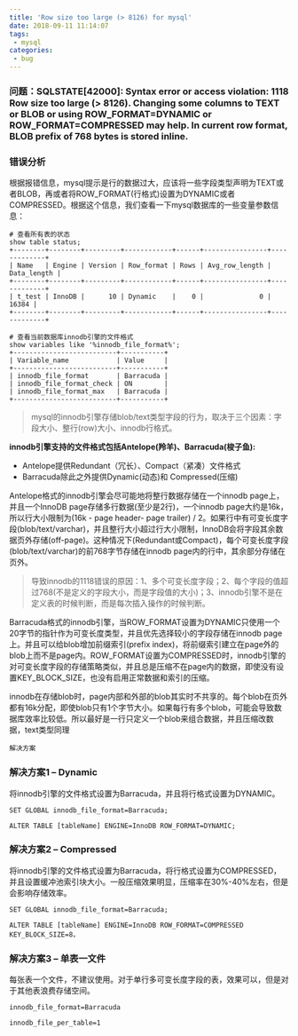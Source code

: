 ```yaml
---
title: 'Row size too large (> 8126) for mysql'
date: 2018-09-11 11:14:07
tags:
 - mysql
categories:
 - bug
---
```


### 问题：SQLSTATE[42000]: Syntax error or access violation: 1118 Row size too large (> 8126). Changing some columns to TEXT or BLOB or using ROW_FORMAT=DYNAMIC or ROW_FORMAT=COMPRESSED may help. In current row format, BLOB prefix of 768 bytes is stored inline.

### 错误分析
根据报错信息，mysql提示是行的数据过大，应该将一些字段类型声明为TEXT或者BLOB，再或者将ROW_FORMAT(行格式)设置为DYNAMIC或者COMPRESSED。根据这个信息，我们查看一下mysql数据库的一些变量参数信息：
```
# 查看所有表的状态
show table status;
+--------+--------+---------+------------+------+----------------+-------------+
| Name   | Engine | Version | Row_format | Rows | Avg_row_length | Data_length |
+--------+--------+---------+------------+------+----------------+-------------+
| t_test | InnoDB |      10 | Dynamic    |    0 |              0 |       16384 |
+--------+--------+---------+------------+------+----------------+-------------+

# 查看当前数据库innodb引擎的文件格式
show variables like '%innodb_file_format%';
+--------------------------+-----------+
| Variable_name            | Value     |
+--------------------------+-----------+
| innodb_file_format       | Barracuda |
| innodb_file_format_check | ON        |
| innodb_file_format_max   | Barracuda |
+--------------------------+-----------+
```
<!--more-->
> mysql的innodb引擎存储blob/text类型字段的行为，取决于三个因素：字段大小、整行(row)大小、innodb行格式。


**innodb引擎支持的文件格式包括Antelope(羚羊)、Barracuda(梭子鱼):**
  - Antelope提供Redundant（冗长）、Compact（紧凑）文件格式
  - Barracuda除此之外提供Dynamic(动态)和 Compressed(压缩)
  
Antelope格式的innodb引擎会尽可能地将整行数据存储在一个innodb page上，并且一个InnoDB page存储多行数据(至少是2行)，一个innodb page大约是16k，所以行大小限制为(16k - page header- page trailer) / 2。如果行中有可变长度字段(blob/text/varchar)，并且整行大小超过行大小限制，InnoDB会将字段其余数据页外存储(off-page)。这种情况下(Redundant或Compact)，每个可变长度字段(blob/text/varchar)的前768字节存储在innodb page内的行中，其余部分存储在页外。

> 导致innodb的1118错误的原因：1、多个可变长度字段；2、每个字段的值超过768(不是定义的字段大小，而是字段值的大小)；3、innodb引擎不是在定义表的时候判断，而是每次插入操作的时候判断。

Barracuda格式的innodb引擎，当ROW_FORMAT设置为DYNAMIC只使用一个20字节的指针作为可变长度类型，并且优先选择较小的字段存储在innodb page上。并且可以给blob增加前缀索引(prefix index)，将前缀索引建立在page外的blob上而不是page内。ROW_FORMAT设置为COMPRESSED时，innodb引擎的对可变长度字段的存储策略类似，并且总是压缩不在page内的数据，即使没有设置KEY_BLOCK_SIZE，也没有启用正常数据和索引的压缩。

innodb在存储blob时，page内部和外部的blob其实时不共享的。每个blob在页外都有16k分配，即使blob只有1个字节大小。如果每行有多个blob，可能会导致数据库效率比较低。所以最好是一行只定义一个blob来组合数据，并且压缩改数据，text类型同理

`解决方案`

### 解决方案1 – Dynamic
将innodb引擎的文件格式设置为Barracuda，并且将行格式设置为DYNAMIC。

```
SET GLOBAL innodb_file_format=Barracuda;

ALTER TABLE [tableName] ENGINE=InnoDB ROW_FORMAT=DYNAMIC;

```


### 解决方案2 – Compressed
将innodb引擎的文件格式设置为Barracuda，将行格式设置为COMPRESSED，并且设置缓冲池索引块大小。一般压缩效果明显，压缩率在30%-40%左右，但是会影响存储效率。

```
SET GLOBAL innodb_file_format=Barracuda;

ALTER TABLE [tableName] ENGINE=InnoDB ROW_FORMAT=COMPRESSED KEY_BLOCK_SIZE=8，

```

### 解决方案3 – 单表一文件
每张表一个文件，不建议使用。对于单行多可变长度字段的表，效果可以，但是对于其他表浪费存储空间。
```
innodb_file_format=Barracuda

innodb_file_per_table=1
```